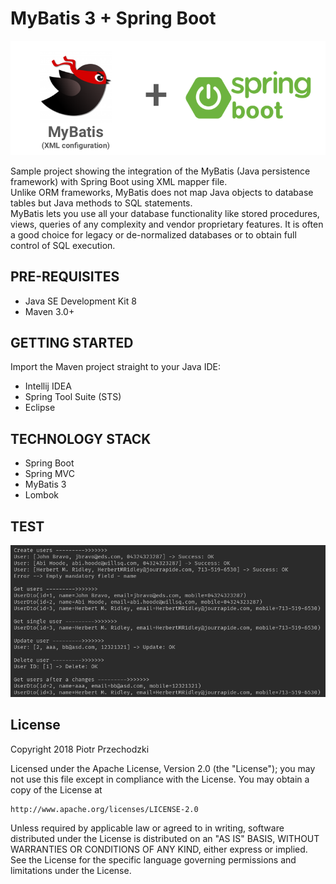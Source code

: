 # MyBatis 3 + Spring Boot

![MyBatis + Spring Boot banner](https://github.com/Pio-Trek/mybatis-xml-spring-boot/blob/master/art/banner.png)

Sample project showing the integration of the MyBatis (Java persistence framework) with Spring Boot using XML mapper file.<br />
Unlike ORM frameworks, MyBatis does not map Java objects to database tables but Java methods to SQL statements.<br />
MyBatis lets you use all your database functionality like stored procedures, views, queries of any complexity and vendor proprietary features. It is often a good choice for legacy or de-normalized databases or to obtain full control of SQL execution.

## PRE-REQUISITES

- Java SE Development Kit 8
- Maven 3.0+

## GETTING STARTED

Import the Maven project straight to your Java IDE:
- Intellij IDEA
- Spring Tool Suite (STS)
- Eclipse

## TECHNOLOGY STACK

- Spring Boot
- Spring MVC
- MyBatis 3
- Lombok

## TEST
![Test screen](https://github.com/Pio-Trek/mybatis-xml-spring-boot/blob/master/art/test.png)

## License

Copyright 2018 Piotr Przechodzki

Licensed under the Apache License, Version 2.0 (the "License");
you may not use this file except in compliance with the License.
You may obtain a copy of the License at

    http://www.apache.org/licenses/LICENSE-2.0

Unless required by applicable law or agreed to in writing, software
distributed under the License is distributed on an "AS IS" BASIS,
WITHOUT WARRANTIES OR CONDITIONS OF ANY KIND, either express or implied.
See the License for the specific language governing permissions and
limitations under the License.